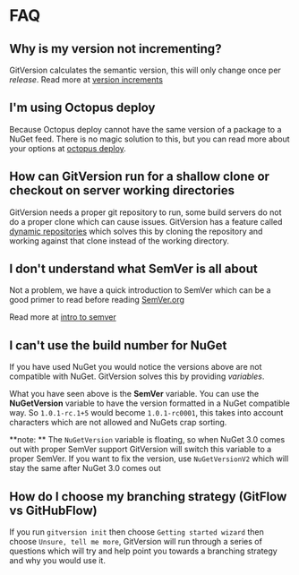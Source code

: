 # FAQ

## Why is my version not incrementing?
GitVersion calculates the semantic version, this will only change once per *release*. Read more at [version increments](more-info/version-increments.md)

## I'm using Octopus deploy
Because Octopus deploy cannot have the same version of a package to a NuGet feed. There is no magic solution to this, but you can read more about your options at [octopus deploy](build-server-support/build-server/octopus-deploy.md).

## How can GitVersion run for a shallow clone or checkout on server working directories
GitVersion needs a proper git repository to run, some build servers do not do a proper clone which can cause issues. GitVersion has a feature called [dynamic repositories](more-info/dynamic-repositories.md) which solves this by cloning the repository and working against that clone instead of the working directory.

## I don't understand what SemVer is all about
Not a problem, we have a quick introduction to SemVer which can be a good primer to read before reading [SemVer.org](http://semver.org)

Read more at [intro to semver](reference/intro-to-semver.md)

## I can't use the build number for NuGet
If you have used NuGet you would notice the versions above are not compatible with NuGet. GitVersion solves this by providing *variables*.

What you have seen above is the **SemVer** variable. You can use the **NuGetVersion** variable to have the version formatted in a NuGet compatible way.
So `1.0.1-rc.1+5` would become `1.0.1-rc0001`, this takes into account characters which are not allowed and NuGets crap sorting.

**note: ** The `NuGetVersion` variable is floating, so when NuGet 3.0 comes out with proper SemVer support GitVersion will switch this variable to a proper SemVer.
If you want to fix the version, use `NuGetVersionV2` which will stay the same after NuGet 3.0 comes out

## How do I choose my branching strategy (GitFlow vs GitHubFlow)
If you run `gitversion init` then choose `Getting started wizard` then choose `Unsure, tell me more`, GitVersion will run through a series of questions which will try and help point you towards a branching strategy and why you would use it.
